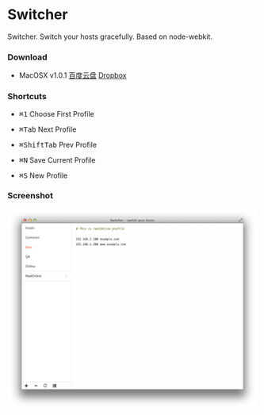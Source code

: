 Switcher
========

Switcher. Switch your hosts gracefully. Based on node-webkit.

### Download

* MacOSX v1.0.1 [百度云盘](http://pan.baidu.com/s/1i3A2JHV) [Dropbox](https://www.dropbox.com/s/hslibjfrfs9vqv5/Switcher.1.0.1.zip)

### Shortcuts

* <kbd>⌘</kbd><kbd>1</kbd> Choose First Profile
* <kbd>⌘</kbd><kbd>Tab</kbd> Next Profile
* <kbd>⌘</kbd><kbd>Shift</kbd><kbd>Tab</kbd> Prev Profile

* <kbd>⌘</kbd><kbd>N</kbd> Save Current Profile
* <kbd>⌘</kbd><kbd>S</kbd> New Profile

### Screenshot

![](./asset/screenshot.png)